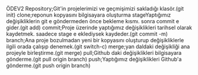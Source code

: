 ÖDEV2
Repository;Git'in projelerimizi ve geçmişimizi sakladığı klasör.(git init)
clone;reponun kopyasını bilgisayara oluşturma
stageYaptığımız değişikliklerin git e göndermeden önce bekleme kısmı. sonra commit e gider.(git add)
commit;Proje üzerinde yaptığımız değişiklikleri tarihsel olarak kaydetmek. saadece stage e eklediysek kaydeder.(git commit -m)
branch;Ana proje bozulmadan yeni bir kopyasını oluşturup değişikliklerle ilgili orada çalışıp denemek.(git switch-c)
merge;yan daldaki değişikliği ana projeyle birleştirme.(git merge)
pull;Github daki değişiklikleri bilgisayara gönderme.(git pull origin branch)
push;Yaptığımız değişiklikleri Github'a gönderme.(git push origin branch)
